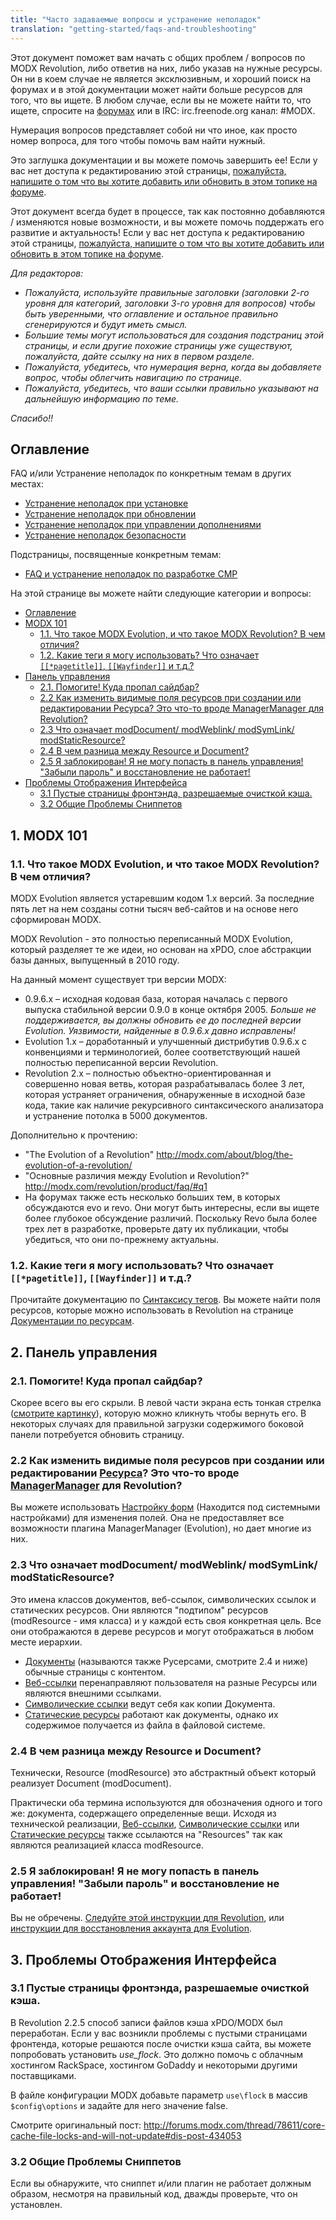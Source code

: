 ```yaml
---
title: "Часто задаваемые вопросы и устранение неполадок"
translation: "getting-started/faqs-and-troubleshooting"
---
```


Этот документ поможет вам начать с общих проблем / вопросов по MODX Revolution, либо ответив на них, либо указав на нужные ресурсы.  Он ни в коем случае не является эксклюзивным, и хороший поиск на форумах и в этой документации может найти больше ресурсов для того, что вы ищете. В любом случае, если вы не можете найти то, что ищете, спросите на [форумах](http://forums.modx.com) или в IRC: irc.freenode.org канал: #MODX.

Нумерация вопросов представляет собой ни что иное, как просто номер вопроса, для того чтобы помочь вам найти нужный.

Это заглушка документации и вы можете помочь завершить ее! Если у вас нет доступа к редактированию этой страницы, [пожалуйста, напишите о том что вы хотите добавить или обновить в этом топике на форуме](http://forums.modx.com/thread/72123/faqs-troubleshooting-on-the-rtfm).

Этот документ всегда будет в процессе, так как постоянно добавляются / изменяются новые возможности, и вы можете помочь поддержать его развитие и актуальность! Если у вас нет доступа к редактированию этой страницы, [пожалуйста, напишите о том что вы хотите добавить или обновить в этом топике на форуме](http://forums.modx.com/thread/72123/faqs-troubleshooting-on-the-rtfm).

_Для редакторов:_

- _Пожалуйста, используйте правильные заголовки (заголовки 2-го уровня для категорий, заголовки 3-го уровня для вопросов) чтобы быть уверенными, что оглавление и остальное правильно сгенерируются и будут иметь смысл._
- _Большие темы могут использоваться для создания подстраниц этой страницы, и если другие похожие страницы уже существуют, пожалуйста, дайте ссылку на них в первом разделе._
- _Пожалуйста, убедитесь, что нумерация верна, когда вы добавляете вопрос, чтобы облегчить навигацию по странице._
- _Пожалуйста, убедитесь, что ваши ссылки правильно указывают на дальнейшую информацию по теме._

_Спасибо!!_



## Оглавление

FAQ и/или Устранение неполадок по конкретным темам в других местах:

- [Устранение неполадок при установке](getting-started/installation/troubleshooting "Устранение неполадок при установке")
- [Устранение неполадок при обновлении](getting-started/maintenance/upgrading/troubleshooting "Устранение неполадок при обновлении")
- [Устранение неполадок при управлении дополнениями](building-sites/extras/troubleshooting "Устранение неполадок при управлении дополнениями")
- [Устранение неполадок безопасности](building-sites/client-proofing/security/troubleshooting-security "Устранение неполадок безопасности")

Подстраницы, посвященные конкретным темам:

- [FAQ и устранение неполадок по разработке CMP](extending-modx/custom-manager-pages/troubleshooting "FAQ и устранение неполадок по разработке CMP")

На этой странице вы можете найти следующие категории и вопросы:

- [Оглавление](#%D0%BE%D0%B3%D0%BB%D0%B0%D0%B2%D0%BB%D0%B5%D0%BD%D0%B8%D0%B5)
- [MODX 101](#1-modx-101)
  - [1.1. Что такое MODX Evolution, и что такое MODX Revolution? В чем отличия?](#11-%D1%87%D1%82%D0%BE-%D1%82%D0%B0%D0%BA%D0%BE%D0%B5-modx-evolution-%D0%B8-%D1%87%D1%82%D0%BE-%D1%82%D0%B0%D0%BA%D0%BE%D0%B5-modx-revolution-%D0%B2-%D1%87%D0%B5%D0%BC-%D0%BE%D1%82%D0%BB%D0%B8%D1%87%D0%B8%D1%8F)
  - [1.2. Какие теги я могу использовать? Что означает `[[*pagetitle]]`, `[[Wayfinder]]` и т.д.?](#12-%D0%BA%D0%B0%D0%BA%D0%B8%D0%B5-%D1%82%D0%B5%D0%B3%D0%B8-%D1%8F-%D0%BC%D0%BE%D0%B3%D1%83-%D0%B8%D1%81%D0%BF%D0%BE%D0%BB%D1%8C%D0%B7%D0%BE%D0%B2%D0%B0%D1%82%D1%8C-%D1%87%D1%82%D0%BE-%D0%BE%D0%B7%D0%BD%D0%B0%D1%87%D0%B0%D0%B5%D1%82-pagetitle-wayfinder-%D0%B8-%D1%82%D0%B4)
- [Панель управления](#2-%D0%BF%D0%B0%D0%BD%D0%B5%D0%BB%D1%8C-%D1%83%D0%BF%D1%80%D0%B0%D0%B2%D0%BB%D0%B5%D0%BD%D0%B8%D1%8F)
  - [2.1. Помогите! Куда пропал сайдбар?](#21-%D0%BF%D0%BE%D0%BC%D0%BE%D0%B3%D0%B8%D1%82%D0%B5-%D0%BA%D1%83%D0%B4%D0%B0-%D0%BF%D1%80%D0%BE%D0%BF%D0%B0%D0%BB-%D1%81%D0%B0%D0%B9%D0%B4%D0%B1%D0%B0%D1%80)
  - [2.2 Как изменить видимые поля ресурсов при создании или редактировании Ресурса? Это что-то вроде ManagerManager для Revolution?](#22-%D0%BA%D0%B0%D0%BA-%D0%B8%D0%B7%D0%BC%D0%B5%D0%BD%D0%B8%D1%82%D1%8C-%D0%B2%D0%B8%D0%B4%D0%B8%D0%BC%D1%8B%D0%B5-%D0%BF%D0%BE%D0%BB%D1%8F-%D1%80%D0%B5%D1%81%D1%83%D1%80%D1%81%D0%BE%D0%B2-%D0%BF%D1%80%D0%B8-%D1%81%D0%BE%D0%B7%D0%B4%D0%B0%D0%BD%D0%B8%D0%B8-%D0%B8%D0%BB%D0%B8-%D1%80%D0%B5%D0%B4%D0%B0%D0%BA%D1%82%D0%B8%D1%80%D0%BE%D0%B2%D0%B0%D0%BD%D0%B8%D0%B8-%D1%80%D0%B5%D1%81%D1%83%D1%80%D1%81%D0%B0-%D1%8D%D1%82%D0%BE-%D1%87%D1%82%D0%BE-%D1%82%D0%BE-%D0%B2%D1%80%D0%BE%D0%B4%D0%B5-managermanager-%D0%B4%D0%BB%D1%8F-revolution)
  - [2.3 Что означает modDocument/ modWeblink/ modSymLink/ modStaticResource?](#23-%D1%87%D1%82%D0%BE-%D0%BE%D0%B7%D0%BD%D0%B0%D1%87%D0%B0%D0%B5%D1%82-moddocument-modweblink-modsymlink-modstaticresource)
  - [2.4 В чем разница между Resource и Document?](#24-%D0%B2-%D1%87%D0%B5%D0%BC-%D1%80%D0%B0%D0%B7%D0%BD%D0%B8%D1%86%D0%B0-%D0%BC%D0%B5%D0%B6%D0%B4%D1%83-resource-%D0%B8-document)
  - [2.5 Я заблокирован! Я не могу попасть в панель управления! "Забыли пароль" и восстановление не работает!](#25-%D1%8F-%D0%B7%D0%B0%D0%B1%D0%BB%D0%BE%D0%BA%D0%B8%D1%80%D0%BE%D0%B2%D0%B0%D0%BD-%D1%8F-%D0%BD%D0%B5-%D0%BC%D0%BE%D0%B3%D1%83-%D0%BF%D0%BE%D0%BF%D0%B0%D1%81%D1%82%D1%8C-%D0%B2-%D0%BF%D0%B0%D0%BD%D0%B5%D0%BB%D1%8C-%D1%83%D0%BF%D1%80%D0%B0%D0%B2%D0%BB%D0%B5%D0%BD%D0%B8%D1%8F-%22%D0%B7%D0%B0%D0%B1%D1%8B%D0%BB%D0%B8-%D0%BF%D0%B0%D1%80%D0%BE%D0%BB%D1%8C%22-%D0%B8-%D0%B2%D0%BE%D1%81%D1%81%D1%82%D0%B0%D0%BD%D0%BE%D0%B2%D0%BB%D0%B5%D0%BD%D0%B8%D0%B5-%D0%BD%D0%B5-%D1%80%D0%B0%D0%B1%D0%BE%D1%82%D0%B0%D0%B5%D1%82)
- [Проблемы Отображения Интерфейса](#3-%D0%BF%D1%80%D0%BE%D0%B1%D0%BB%D0%B5%D0%BC%D1%8B-%D0%BE%D1%82%D0%BE%D0%B1%D1%80%D0%B0%D0%B6%D0%B5%D0%BD%D0%B8%D1%8F-%D0%B8%D0%BD%D1%82%D0%B5%D1%80%D1%84%D0%B5%D0%B9%D1%81%D0%B0)
  - [3.1 Пустые страницы фронтэнда, разрешаемые очисткой кэша.](#31-%D0%BF%D1%83%D1%81%D1%82%D1%8B%D0%B5-%D1%81%D1%82%D1%80%D0%B0%D0%BD%D0%B8%D1%86%D1%8B-%D1%84%D1%80%D0%BE%D0%BD%D1%82%D1%8D%D0%BD%D0%B4%D0%B0-%D1%80%D0%B0%D0%B7%D1%80%D0%B5%D1%88%D0%B0%D0%B5%D0%BC%D1%8B%D0%B5-%D0%BE%D1%87%D0%B8%D1%81%D1%82%D0%BA%D0%BE%D0%B9-%D0%BA%D1%8D%D1%88%D0%B0)
  - [3.2 Общие Проблемы Сниппетов](#32-%D0%BE%D0%B1%D1%89%D0%B8%D0%B5-%D0%BF%D1%80%D0%BE%D0%B1%D0%BB%D0%B5%D0%BC%D1%8B-%D1%81%D0%BD%D0%B8%D0%BF%D0%BF%D0%B5%D1%82%D0%BE%D0%B2)



## 1. MODX 101

### 1.1. Что такое MODX Evolution, и что такое MODX Revolution? В чем отличия?

MODX Evolution является устаревшим кодом 1.x версий. За последние пять лет на нем созданы сотни тысяч веб-сайтов и на основе него сформирован MODX.

MODX Revolution - это полностью переписанный MODX Evolution, который разделяет те же идеи, но основан на xPDO, слое абстракции базы данных, выпущенный в 2010 году.

На данный момент существует три версии MODX:

- 0.9.6.x – исходная кодовая база, которая началась с первого выпуска стабильной версии 0.9.0 в конце октября 2005. _Больше не поддерживается, вы должны обновить ее до последней версии Evolution. Уязвимости, найденные в 0.9.6.x давно исправлены!_
- Evolution 1.x – доработанный и улучшенный дистрибутив 0.9.6.x с конвенциями и терминологией, более соответствующий нашей полностью переписанной версии Revolution.
- Revolution 2.x – полностью объектно-ориентированная и совершенно новая ветвь, которая разрабатывалась более 3 лет, которая устраняет ограничения, обнаруженные в исходной базе кода, такие как наличие рекурсивного синтаксического анализатора и устранение потолка в 5000 документов.

Дополнительно к прочтению:

- "The Evolution of a Revolution" <http://modx.com/about/blog/the-evolution-of-a-revolution/>
- "Основные различия между Evolution и Revolution?" <http://modx.com/revolution/product/faq/#q1>
- На форумах также есть несколько больших тем, в которых обсуждаются evo и revo. Они могут быть интересны, если вы ищете более глубокое обсуждение различий. Поскольку Revo была более трех лет в разработке, проверьте дату их публикации, чтобы убедиться, что они по-прежнему актуальны.

### 1.2. Какие теги я могу использовать? Что означает `[[*pagetitle]]`, `[[Wayfinder]]` и т.д.?

Прочитайте документацию по [Синтаксису тегов](building-sites/tag-syntax "Синтакс тегов"). Вы можете найти поля ресурсов, которые можно использовать в Revolution на странице [Документации по ресурсам](building-sites/resources "Ресурсы").

## 2. Панель управления

### 2.1. Помогите! Куда пропал сайдбар?

Скорее всего вы его скрыли. В левой части экрана есть тонкая стрелка ([смотрите картинку](/download/attachments/36634926/subtlearrow.PNG?version=1&modificationDate=1322402411000)), которую можно кликнуть чтобы вернуть его. В некоторых случаях для правильной загрузки содержимого боковой панели потребуется обновить страницу.

### 2.2  Как изменить видимые поля ресурсов при создании или редактировании [Ресурса](/display/revolution20/Resource "Resource")? Это что-то вроде [ManagerManager](http://modx.com/extras/package/managermanager) для Revolution?

Вы можете использовать [Настройку форм](/display/revolution20/Form+Customization "Настройка форм") (Находится под системными настройками) для изменения полей. Она не предоставляет все возможности плагина ManagerManager (Evolution), но дает многие из них.

### 2.3 Что означает modDocument/ modWeblink/ modSymLink/ modStaticResource?

Это имена классов документов, веб-ссылок, символических ссылок и статических ресурсов. Они являются "подтипом" ресурсов (modResource - имя класса) и у каждой есть своя конкретная цель. Все они отображаются в дереве ресурсов и могут отображаться в любом месте иерархии.

- [Документы](building-sites/resources "Ресурсы") (называются также Русерсами, смотрите 2.4 и ниже) обычные страницы с контентом.
- [Веб-ссылки](building-sites/resources/weblink "Веб-ссылки") перенаправляют пользователя на разные Ресурсы или являются внешними ссылками.
- [Символические ссылки](building-sites/resources/symlink "Symlink") ведут себя как копии Документа.
- [Статические ресурсы](building-sites/resources/static-resource "Статические ресурсы") работают как документы, однако их содержимое получается из файла в файловой системе.

### 2.4 В чем разница между Resource и Document?

Технически, Resource (modResource) это абстрактный объект который реализует Document (modDocument).

Практически оба термина используются для обозначения одного и того же: документа, содержащего определенные вещи. Исходя из технической реализации, [Веб-ссылки](building-sites/resources/weblink "Веб-ссылки"), [Символические ссылки](building-sites/resources/symlink "Символические ссылки") или [Статические ресурсы](building-sites/resources/static-resource "Статические ресурсы") также ссылаются на "Resources" так как являются реализацией класса modResource.

### 2.5 Я заблокирован! Я не могу попасть в панель управления! "Забыли пароль" и восстановление не работает!

Вы не обречены. [Следуйте этой инструкции для Revolution](building-sites/client-proofing/security/troubleshooting-security/resetting-a-user-password-manually "Ручной сброс пароля"), или [инструкции для восстановления аккаунта для Evolution](/evolution/1.0/administration/manager-users/reset-your-password-unblock-your-user "Сброс пароля - Разблокирование Пользователя").

## 3. Проблемы Отображения Интерфейса

### 3.1 Пустые страницы фронтэнда, разрешаемые очисткой кэша.

В Revolution 2.2.5 способ записи файлов кэша xPDO/MODX был переработан. Если у вас возникли проблемы с пустыми страницами фронтенда, которые решаются после очистки кэша сайта, вы можете попробовать установить _use\_flock_. Это должно помочь с облачным хостингом RackSpace, хостингом GoDaddy и некоторыми другими поставщиками.

В файле конфигурации MODX добавьте параметр `use\flock` в массив `$config\options` и задайте для него значение false.

Смотрите оригинальный пост: <http://forums.modx.com/thread/78611/core-cache-file-locks-and-will-not-update#dis-post-434053>

### 3.2 Общие Проблемы Сниппетов

Если вы обнаружите, что сниппет и/или плагин не работает должным образом, несмотря на правильный код, дважды проверьте, что он установлен.